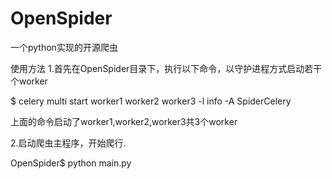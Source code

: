 # OpenSpider
一个python实现的开源爬虫

使用方法
1.首先在OpenSpider目录下，执行以下命令，以守护进程方式启动若干个worker

$ celery multi start worker1 worker2 worker3 -l info -A SpiderCelery

上面的命令启动了worker1,worker2,worker3共3个worker

2.启动爬虫主程序，开始爬行.

OpenSpider$ python main.py  
